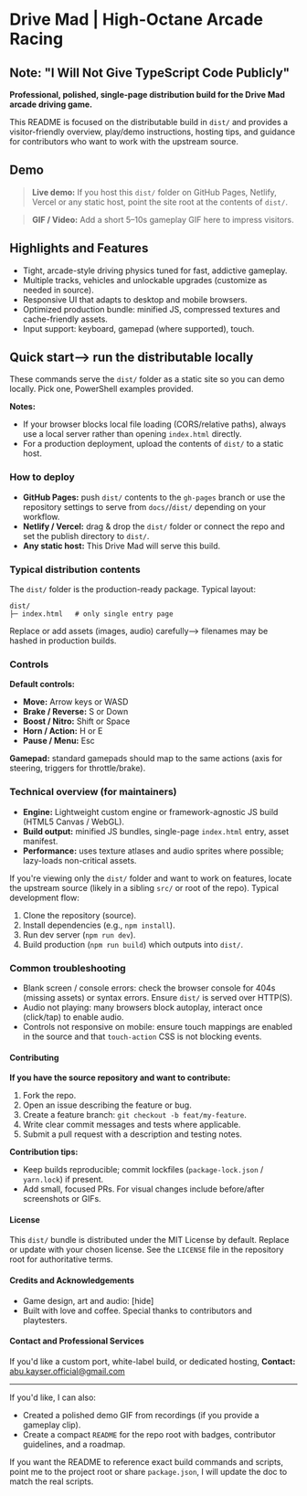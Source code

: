 # Drive Mad | High-Octane Arcade Racing

## **Note:** "I Will Not Give TypeScript Code Publicly"

**Professional, polished, single-page distribution build for the Drive Mad arcade driving game.**

This README is focused on the distributable build in `dist/` and provides a visitor-friendly overview, play/demo instructions, hosting tips, and guidance for contributors who want to work with the upstream source.

## Demo

> **Live demo:** If you host this `dist/` folder on GitHub Pages, Netlify, Vercel or any static host, point the site root at the contents of `dist/`.

> **GIF / Video:** Add a short 5–10s gameplay GIF here to impress visitors.

## Highlights and Features

- Tight, arcade-style driving physics tuned for fast, addictive gameplay.
- Multiple tracks, vehicles and unlockable upgrades (customize as needed in source).
- Responsive UI that adapts to desktop and mobile browsers.
- Optimized production bundle: minified JS, compressed textures and cache-friendly assets.
- Input support: keyboard, gamepad (where supported), touch.

## Quick start--> run the distributable locally

These commands serve the `dist/` folder as a static site so you can demo locally. Pick one, PowerShell examples provided.

**Notes:**

- If your browser blocks local file loading (CORS/relative paths), always use a local server rather than opening `index.html` directly.
- For a production deployment, upload the contents of `dist/` to a static host.

### How to deploy

- **GitHub Pages:** push `dist/` contents to the `gh-pages` branch or use the repository settings to serve from `docs/`/`dist/` depending on your workflow.
- **Netlify / Vercel:** drag & drop the `dist/` folder or connect the repo and set the publish directory to `dist/`.
- **Any static host:** This Drive Mad will serve this build.

### Typical distribution contents

The `dist/` folder is the production-ready package. Typical layout:

```
dist/
├─ index.html   # only single entry page
```

Replace or add assets (images, audio) carefully--> filenames may be hashed in production builds.

### Controls

**Default controls:**

- **Move:** Arrow keys or WASD
- **Brake / Reverse:** S or Down
- **Boost / Nitro:** Shift or Space
- **Horn / Action:** H or E
- **Pause / Menu:** Esc

**Gamepad:** standard gamepads should map to the same actions (axis for steering, triggers for throttle/brake).

### Technical overview (for maintainers)

- **Engine:** Lightweight custom engine or framework-agnostic JS build (HTML5 Canvas / WebGL).
- **Build output:** minified JS bundles, single-page `index.html` entry, asset manifest.
- **Performance:** uses texture atlases and audio sprites where possible; lazy-loads non-critical assets.

If you're viewing only the `dist/` folder and want to work on features, locate the upstream source (likely in a sibling `src/` or root of the repo). Typical development flow:

1. Clone the repository (source).
2. Install dependencies (e.g., `npm install`).
3. Run dev server (`npm run dev`).
4. Build production (`npm run build`) which outputs into `dist/`.

### Common troubleshooting

- Blank screen / console errors: check the browser console for 404s (missing assets) or syntax errors. Ensure `dist/` is served over HTTP(S).
- Audio not playing: many browsers block autoplay, interact once (click/tap) to enable audio.
- Controls not responsive on mobile: ensure touch mappings are enabled in the source and that `touch-action` CSS is not blocking events.

#### Contributing

**If you have the source repository and want to contribute:**

1. Fork the repo.
2. Open an issue describing the feature or bug.
3. Create a feature branch: `git checkout -b feat/my-feature`.
4. Write clear commit messages and tests where applicable.
5. Submit a pull request with a description and testing notes.

**Contribution tips:**

- Keep builds reproducible; commit lockfiles (`package-lock.json` / `yarn.lock`) if present.
- Add small, focused PRs. For visual changes include before/after screenshots or GIFs.

#### License

This `dist/` bundle is distributed under the MIT License by default. Replace or update with your chosen license. See the `LICENSE` file in the repository root for authoritative terms.

#### Credits and Acknowledgements

- Game design, art and audio: [hide]
- Built with love and coffee. Special thanks to contributors and playtesters.

#### Contact and Professional Services

If you'd like a custom port, white-label build, or dedicated hosting, **Contact:** abu.kayser.official@gmail.com

---

If you'd like, I can also:

- Created a polished demo GIF from recordings (if you provide a gameplay clip).
- Create a compact `README` for the repo root with badges, contributor guidelines, and a roadmap.

If you want the README to reference exact build commands and scripts, point me to the project root or share `package.json`, I will update the doc to match the real scripts.
